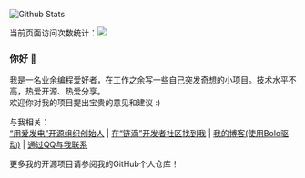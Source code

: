 ![Github Stats](https://github-readme-stats.vercel.app/api?username=adlered)

当前页面访问次数统计：<a title="Hits" target="_blank" href="https://github.com/88250/hits"><img src="https://hits.b3log.org/adlered/hits.svg"></a>

### 你好 👋

我是一名业余编程爱好者，在工作之余写一些自己突发奇想的小项目。技术水平不高，热爱开源、热爱分享。  
欢迎你对我的项目提出宝贵的意见和建议 :)  

与我相关：  
[“用爱发电”开源组织创始人](https://programmingwithlove.stackoverflow.wiki) | [在“链滴”开发者社区找到我](https://hacpai.com/member/adlered) | [我的博客\(使用Bolo驱动\)](https://www.stackoverflow.wiki) | [通过QQ与我联系](http://wpa.qq.com/msgrd?v=3&uin=1101635162&site=qq&menu=yes)

更多我的开源项目请参阅我的GitHub个人仓库！
